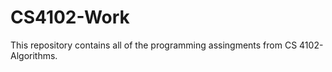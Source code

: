 # CS4102-Work
 
This repository contains all of the programming assingments from CS 4102- Algorithms.

